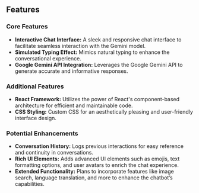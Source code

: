 
## Features

### Core Features

- **Interactive Chat Interface:** A sleek and responsive chat interface to facilitate seamless interaction with the Gemini model.
- **Simulated Typing Effect:** Mimics natural typing to enhance the conversational experience.
- **Google Gemini API Integration:** Leverages the Google Gemini API to generate accurate and informative responses.

### Additional Features

- **React Framework:** Utilizes the power of React's component-based architecture for efficient and maintainable code.
- **CSS Styling:** Custom CSS for an aesthetically pleasing and user-friendly interface design.

### Potential Enhancements

- **Conversation History:** Logs previous interactions for easy reference and continuity in conversations.
- **Rich UI Elements:** Adds advanced UI elements such as emojis, text formatting options, and user avatars to enrich the chat experience.
- **Extended Functionality:** Plans to incorporate features like image search, language translation, and more to enhance the chatbot’s capabilities.
